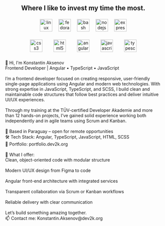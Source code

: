 <h2 align="center">Where I like to invest my time the most.</h2>

###

<div align="center">
  <img src="https://img.shields.io/badge/Linux-FCC624?logo=linux&logoColor=black&style=for-the-badge" height="40" alt="linux logo"  />
  <img width="12" />
  <img src="https://img.shields.io/badge/Fedora-51A2DA?logo=fedora&logoColor=black&style=for-the-badge" height="40" alt="fedora logo"  />
  <img width="12" />
  <img src="https://img.shields.io/badge/GNU Bash-4EAA25?logo=gnubash&logoColor=white&style=for-the-badge" height="40" alt="bash logo"  />
  <img width="12" />
  <img src="https://img.shields.io/badge/Node.js-339933?logo=nodedotjs&logoColor=white&style=for-the-badge" height="40" alt="nodejs logo"  />
  <img width="12" />
  <img src="https://img.shields.io/badge/Express-000000?logo=express&logoColor=white&style=for-the-badge" height="40" alt="express logo"  />
</div>

###

<div align="center">
  <img src="https://cdn.jsdelivr.net/gh/devicons/devicon/icons/css3/css3-original.svg" height="40" alt="css3 logo"  />
  <img width="28" />
  <img src="https://cdn.jsdelivr.net/gh/devicons/devicon/icons/html5/html5-original.svg" height="40" alt="html5 logo"  />
  <img width="28" />
  <img src="https://cdn.jsdelivr.net/gh/devicons/devicon/icons/angularjs/angularjs-original.svg" height="40" alt="angularjs logo"  />
  <img width="28" />
  <img src="https://cdn.jsdelivr.net/gh/devicons/devicon/icons/javascript/javascript-plain.svg" height="40" alt="javascript logo"  />
  <img width="28" />
  <img src="https://cdn.jsdelivr.net/gh/devicons/devicon/icons/typescript/typescript-plain.svg" height="40" alt="typescript logo"  />
</div>

###

<p align="left">👋 Hi, I'm Konstantin Aksenov<br>Frontend Developer | Angular • TypeScript • JavaScript<br><br>I’m a frontend developer focused on creating responsive, user-friendly single-page applications using Angular and modern web technologies. With strong expertise in JavaScript, TypeScript, and SCSS, I build clean and maintainable code structures that follow best practices and deliver intuitive UI/UX experiences.<br><br>Through my training at the TÜV-certified Developer Akademie and more than 12 hands-on projects, I’ve gained solid experience working both independently and in agile teams using Scrum and Kanban.<br><br>📍 Based in Paraguay – open for remote opportunities<br>🛠️ Tech Stack: Angular, TypeScript, JavaScript, HTML, SCSS<br>🔗 Portfolio: portfolio.dev2k.org<br><br>🔧 What I offer:<br>Clean, object-oriented code with modular structure<br><br>Modern UI/UX design from Figma to code<br><br>Angular front-end architecture with integrated services<br><br>Transparent collaboration via Scrum or Kanban workflows<br><br>Reliable delivery with clear communication<br><br>Let’s build something amazing together.<br>📫 Contact me: Konstantin.Aksenov@dev2k.org</p>

###
